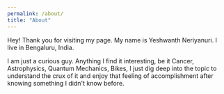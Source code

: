 ```yaml
---
permalink: /about/
title: "About"
---
```


Hey! Thank you for visiting my page. 
My name is Yeshwanth Neriyanuri. I live in Bengaluru, India. 

I am just a curious guy. Anything I find it interesting, be it Cancer, Astrophysics, Quantum Mechanics, Bikes, I just dig deep into the topic to understand the crux of it and enjoy that feeling of accomplishment after knowing something I didn't know before. 